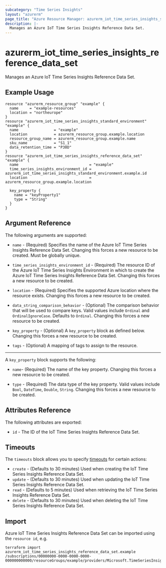 ```yaml
---
subcategory: "Time Series Insights"
layout: "azurerm"
page_title: "Azure Resource Manager: azurerm_iot_time_series_insights_standard_environment"
description: |-
  Manages an Azure IoT Time Series Insights Reference Data Set.
---
```


# azurerm_iot_time_series_insights_reference_data_set

Manages an Azure IoT Time Series Insights Reference Data Set.

## Example Usage

```hcl
resource "azurerm_resource_group" "example" {
  name     = "example-resources"
  location = "northeurope"
}
resource "azurerm_iot_time_series_insights_standard_environment" "example" {
  name                = "example"
  location            = azurerm_resource_group.example.location
  resource_group_name = azurerm_resource_group.example.name
  sku_name            = "S1_1"
  data_retention_time = "P30D"
}
resource "azurerm_iot_time_series_insights_reference_data_set" "example" {
  name                                = "example"
  time_series_insights_environment_id = azurerm_iot_time_series_insights_standard_environment.example.id
  location                            = azurerm_resource_group.example.location

  key_property {
    name = "keyProperty1"
    type = "String"
  }
}
```

## Argument Reference

The following arguments are supported:

* `name` - (Required) Specifies the name of the Azure IoT Time Series Insights Reference Data Set. Changing this forces a new resource to be created. Must be globally unique.

* `time_series_insights_environment_id` - (Required) The resource ID of the Azure IoT Time Series Insights Environment in which to create the Azure IoT Time Series Insights Reference Data Set. Changing this forces a new resource to be created.

* `location` - (Required) Specifies the supported Azure location where the resource exists. Changing this forces a new resource to be created.

* `data_string_comparison_behavior` - (Optional) The comparison behavior that will be used to compare keys. Valid values include `Ordinal` and `OrdinalIgnoreCase`. Defaults to `Ordinal`. Changing this forces a new resource to be created.

* `key_property` - (Optional) A `key_property` block as defined below. Changing this forces a new resource to be created.

* `tags` - (Optional) A mapping of tags to assign to the resource.

---

A `key_property` block supports the following:

* `name`- (Required) The name of the key property. Changing this forces a new resource to be created.

* `type` - (Required) The data type of the key property. Valid values include `Bool`, `DateTime`, `Double`, `String`. Changing this forces a new resource to be created.

## Attributes Reference

The following attributes are exported:

* `id` - The ID of the IoT Time Series Insights Reference Data Set.

## Timeouts

The `timeouts` block allows you to specify [timeouts](https://www.terraform.io/docs/configuration/resources.html#timeouts) for certain actions:

* `create` - (Defaults to 30 minutes) Used when creating the IoT Time Series Insights Reference Data Set.
* `update` - (Defaults to 30 minutes) Used when updating the IoT Time Series Insights Reference Data Set.
* `read` - (Defaults to 5 minutes) Used when retrieving the IoT Time Series Insights Reference Data Set.
* `delete` - (Defaults to 30 minutes) Used when deleting the IoT Time Series Insights Reference Data Set.

## Import

Azure IoT Time Series Insights Reference Data Set can be imported using the `resource id`, e.g.

```shell
terraform import azurerm_iot_time_series_insights_reference_data_set.example /subscriptions/00000000-0000-0000-0000-000000000000/resourceGroups/example/providers/Microsoft.TimeSeriesInsights/environments/example/referenceDataSets/example
```
